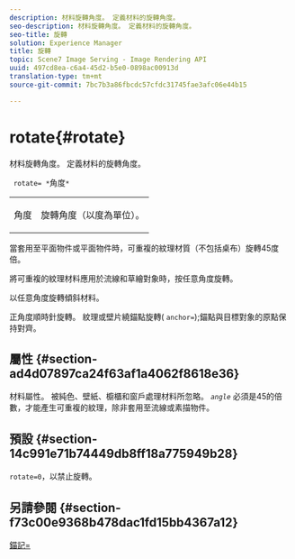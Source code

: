 ```yaml
---
description: 材料旋轉角度。 定義材料的旋轉角度。
seo-description: 材料旋轉角度。 定義材料的旋轉角度。
seo-title: 旋轉
solution: Experience Manager
title: 旋轉
topic: Scene7 Image Serving - Image Rendering API
uuid: 497cd8ea-c6a4-45d2-b5e0-0898ac00913d
translation-type: tm+mt
source-git-commit: 7bc7b3a86fbcdc57cfdc31745fae3afc06e44b15

---
```



# rotate{#rotate}

材料旋轉角度。 定義材料的旋轉角度。

` rotate= *`角度`*`

<table id="simpletable_F1A87ECD86E8429788825374A6882CB9"> 
 <tr class="strow"> 
  <td class="stentry"> <p> <span class="varname"> 角度 </span> </p> </td> 
  <td class="stentry"> <p>旋轉角度（以度為單位）。 </p> </td> 
 </tr> 
</table>

當套用至平面物件或平面物件時，可重複的紋理材質（不包括桌布）旋轉45度倍。

將可重複的紋理材料應用於流線和草繪對象時，按任意角度旋轉。

以任意角度旋轉傾斜材料。

正角度順時針旋轉。 紋理或壁片繞錨點旋轉( `anchor=`);錨點與目標對象的原點保持對齊。

## 屬性 {#section-ad4d07897ca24f63af1a4062f8618e36}

材料屬性。 被純色、壁紙、櫥櫃和窗戶處理材料所忽略。 *`angle`* 必須是45的倍數，才能產生可重複的紋理，除非套用至流線或素描物件。

## 預設 {#section-14c991e71b74449db8ff18a775949b28}

`rotate=0`，以禁止旋轉。

## 另請參閱 {#section-f73c00e9368b478dac1fd15bb4367a12}

[錨記=](../../../../../ir-api/http-protocol/image-rendering-api-ref/c-ir-http-protocol-ref/c-ir-http-protocol-command-reference/r-ir-http-anchor.md#reference-d53923d785c9442997dc7f2199524c26)
